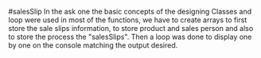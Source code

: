 #salesSlip
In the ask one the basic concepts of the designing Classes and loop were used in most of the functions, we have to create arrays to first store the sale slips information, to store product and sales person and also to store the process the "salesSlips". Then a loop was done to display one by one on the console matching the output desired.
